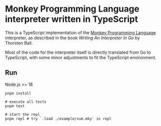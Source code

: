 # Monkey Programming Language interpreter written in TypeScript

This is a TypeScript implementation of the [Monkey Programming Language](https://monkeylang.org/) interpreter, as described in the book *Writing An Interpreter In Go* by Thorsten Ball.

Most of the code for the interpreter itself is directly translated from Go to TypeScript, with some minor adjustments to fit the TypeScript environment.

## Run

Node.js >= 18

```shell
pnpm install

# execute all tests
pnpm test

# start the repl
pnpm repl # try `.load ./example/sum.mky` in repl
```
